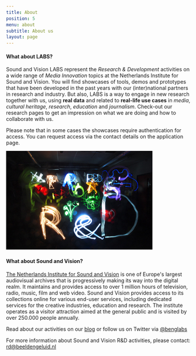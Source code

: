```yaml
---
title: About
position: 5
menu: about
subtitle: About us
layout: page
---
```


#### What about LABS?

Sound and Vision LABS represent the *Research & Development* activities on a wide range of *Media Innovation* topics at the Netherlands Institute for Sound and Vision. You will find showcases of tools, demos and prototypes that have been developed in the past years with our (inter)national partners in research and industry. But also, LABS is a way to engage in new research together with us, using **real data** and related to **real-life use cases** in *media*, *cultural heritage*, *research*, *education* and *journalism*. Check-out our research pages to get an impression on what we are doing and how to collaborate with us.  

Please note that in some cases the showcases require authentication for access. You can request access via the contact details on the application page.

![Research & Development](/assets/images/benglabs-light.jpg)

<!-- colsplit -->

#### What about Sound and Vision?

[The Netherlands Institute for Sound and Vision](https://www.beeldengeluid.nl) is one of Europe's largest audiovisual archives that is progressively making its way into the digital realm. It maintains and provides access to over 1 million hours of television, radio, music, film and web video. Sound and Vision provides access to its collections online for various end-user services, including dedicated services for the creative industries, education and research. The institute operates as a visitor attraction aimed at the general public and is visited by over 250.000 people annually.

Read about our activities on our [blog](https://www.beeldengeluid.nl/kennis/blog) or follow us on Twitter via [@benglabs](https://twitter.com/benglabs)

For more information about Sound and Vision R&D activities, please contact: [rd@beeldengeluid.nl](mailto:rd@beeldengeluid.nl)
